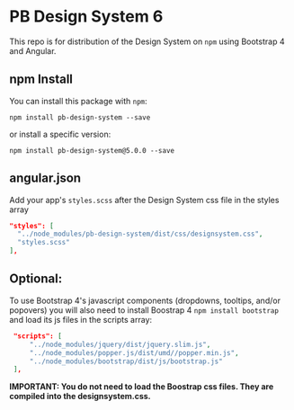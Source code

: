 # PB Design System 6

This repo is for distribution of the Design System on `npm` using Bootstrap 4 and Angular.

## npm Install

You can install this package with `npm`:

```shell
npm install pb-design-system --save
```

or install a specific version:

```shell
npm install pb-design-system@5.0.0 --save
```

## angular.json

Add your app's `styles.scss` after the Design System css file in the styles array

```json
"styles": [
  "../node_modules/pb-design-system/dist/css/designsystem.css",
  "styles.scss"
],
```

## Optional: 

To use Bootstrap 4's javascript components (dropdowns, tooltips, and/or popovers) you will also need to install Boostrap 4 `npm install bootstrap` and load its js files in the scripts array:

```json
 "scripts": [
     "../node_modules/jquery/dist/jquery.slim.js",
     "../node_modules/popper.js/dist/umd//popper.min.js",
     "../node_modules/bootstrap/dist/js/bootstrap.js"
 ],
```


**IMPORTANT: You do not need to load the Boostrap css files. They are compiled into the designsystem.css.**
